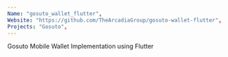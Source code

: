 ```yaml
---
Name: "gosuto_wallet_flutter",
Website: "https://github.com/TheArcadiaGroup/gosuto-wallet-flutter",
Projects: "Gosuto",
---
```

<!--lang:en--> 
Gosuto Mobile Wallet Implementation using Flutter
<!--lang:es--] 
test
<!--lang:de--] 
test
<!--lang:fr--] 
test
<!--lang:pl--] 
test
<!--lang:uk--] 
test
[!--lang:*-->  
